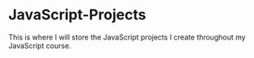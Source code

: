 # JavaScript-Projects
This is where I will store the JavaScript projects I create throughout my JavaScript course.
